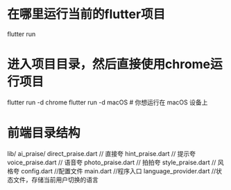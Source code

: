 # 在哪里运行当前的flutter项目
flutter run

# 进入项目目录，然后直接使用chrome运行项目
flutter run -d chrome
flutter run -d macOS  # 你想运行在 macOS 设备上


# 前端目录结构
lib/
    ai_praise/
        direct_praise.dart     // 直接夸
        hint_praise.dart       // 提示夸
        voice_praise.dart      // 语音夸
        photo_praise.dart      // 拍拍夸
        style_praise.dart      // 风格夸
    config.dart //配置文件
    main.dart  //程序入口
    language_provider.dart   //状态文件，存储当前用户切换的语言

